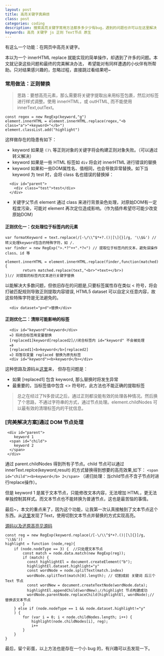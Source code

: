 ```yaml
---
layout: post
title: 高亮关键字真麻烦
class: post
categories: coding
description: 搜索高亮关键字常用方法都多多少少有bug，遇到的问题也许可以在这里解决
keywords: 高亮 关键字 js 正则 Text节点 原生
---
```


有这么一个功能：在网页中高亮关键字。

本以为一个 innerHTML replace 就能实现的简单操作，却遇到了许多的问题。本文就记录这些问题和最终的完美解决办法，
希望能对有同样遭遇的小伙伴有所帮助。只对结果感兴趣的，忽略过程，直接跳过看结果吧~


### 常用做法：正则替换

> 思路：要想高亮元素，那么需要将关键字提取出来用标签包裹，然后对标签进行样式调整。使用 innerHTML，或 outHTML, 而不能使用 innerText,outText。

```
const regex = new RegExp(keyword,"g")
element.innerHTML = element.innerHTML.replace(regex,"<b class="a">"+keyword+"</b>")
element.classList.add("highlight")
```
这样做存在的隐患有如下：
* keyword 如果是 `()\` 等正则对象的关键字将会构建正则对象失败。（可以通过转义解决）
* keyword 如果是一些 HTML 标签如 `div` 将会对 innerHTML 进行错误的替换
* keyword 如果和一些DOM属性名、值相同，也会导致异常替换。如下当 keyword 为 test 时，会将 class 名也错误的替换掉：
```
  <div id="parent">
    <div class="test">test</div>
  </div>
```
* 关键字父节点 element 通过 class 来进行背景染色处理，对原始DOM有一定程度污染，可能对 element 再次定位造成影响。（作为插件希望尽可能少改变原始DOM）

#### 正则优化一：仅处理位于标签内的元素
```
var formatKeyword = text.replace(/[-\/\\^$*+?.()|[\]{}]/g, '\\$&') // 转义处理keyword包含的特殊字符，如 /.
var finder = new RegExp(">.*?"++".*?<") // 提取位于标签内的文本，避免误操作 class、id 等

element.innerHTML = element.innerHTML.replace(finder,function(matched){
        return matched.replace(text,"<br>"+text+</br>)
})// 对提取的标签内文本进行关键字替换
```
以能解决大多数问题，但依旧存在的问题是,只要标签属性存在类似 < 符号，将会打破匹配规则导致正则提取内容错误, HTML5 dataset 可以自定义任意内容，故这些特殊字符是无法避免的。

```
  <div dataset="p>d">替换</div>
```

#### 正则优化二：清除可能影响的标签
```
  <div id="keyword">keyword</div>
  =》将闭合标签用变量替换
  [replaced1]keyword[replaced2]//闭合标签内 id="keyword" 不会被处理
  =》
  [replaced1]<b>keyword</b>[replaced2]
  =》将暂存变量 replaced 替换为原先标签
  <div id="keyword"><b>keyword</b></div>
```
这种思路及源码从[这里](https://www.cnblogs.com/Leo_wl/p/3509764.html)来，
但存在问题是：
* 如果 [replaced1] 包含 keyword, 那么替换时将发生异常
* 最重要的，当标签值中包含 <> 符号时，此方法也不能正确的提取标签


> 总之在经过了N多尝试之后，通过正则都没能有效的处理各种情况。然后换了个思路，不通过字符串的方式，通过节点处理。element.childNodes 可以最有效的清理标签内的干扰信息。

### [完美解决方案]通过 DOM 节点处理
```
 <div id="parent">
    keyword 1
  <span id="child">
    keyword 2
  </span>
 </div>
```
通过 parent.childNodes 得到所有子节点。child 节点可以通过 innerText.replce(keyword,result) 的方式替换得到想要的高亮效果,如下：
`<span id="child"><b>keyword</b> 2</span>`
（递归处理：当child节点不含子节点时进行replace操作）。

但是 keyword 1 是属于文本节点，只能修改文本内容，无法增加 HTML，更无法单独控制其样式。而文本节点也不能转换为普通节点，这也是最苦恼的事情。


最后~，本文的重点来了，因为这个功能，让我第一次认真接触到了文本节点这个东西。从[这里](http://www.runoob.com/dom/dom-text.html)发现了Text，使用切割文本节点并替换的方式实现高亮。

[源码以及还原高亮见源码](https://github.com/rowthan/easyshare/blob/master/src/document.js#L20)
```
const reg = new RegExp(keyword.replace(/[-\/\\^$*+?.()|[\]{}]/g, '\\$&'))
highlight = function (node,reg){
    if (node.nodeType == 3) {  //只处理文本节点
        const match = node.data.match(new RegExp(reg));
        if (match) {
          const highlightEl = document.createElement("b");
          highlightEl.dataset.highlight="y"
          const wordNode = node.splitText(match.index)
          wordNode.splitText(match[0].length); // 切割成前 关键词 后三个Text 节点
          const wordNew = document.createTextNode(wordNode.data);
          highlightEl.appendChild(wordNew);//highlight 节点构建成功
          wordNode.parentNode.replaceChild(highlightEl, wordNode);// 替换该文本节点
        }
    } else if (node.nodeType == 1 && node.dataset.highlight!="y"
    ) {
        for (var i = 0; i < node.childNodes.length; i++) {
            highlight(node.childNodes[i], reg);
            i++
        }
    }  
}
```
最后，留个彩蛋，以上方法也是存在一个小 bug 的，有兴趣可以去发现一下。
